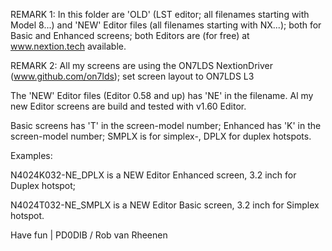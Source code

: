 REMARK 1: In this folder are 'OLD' (LST editor; all filenames starting with Model 8...) and 'NEW' Editor files (all filenames starting with NX...); both for Basic and Enhanced screens; both Editors are (for free) at www.nextion.tech available.

REMARK 2: All my screens are using the ON7LDS NextionDriver (www.github.com/on7lds); set screen layout to ON7LDS L3

The 'NEW' Editor files (Editor 0.58 and up) has 'NE' in the filename. Al my new Editor screens are build and tested with v1.60 Editor.

Basic screens has 'T' in the screen-model number; Enhanced has 'K' in the screen-model number; SMPLX is for simplex-, DPLX for duplex hotspots.

Examples:

N4024K032-NE_DPLX is a NEW Editor Enhanced screen, 3.2 inch for Duplex hotspot;

N4024T032-NE_SMPLX is a NEW Editor Basic screen, 3.2 inch for Simplex hotspot.

Have fun | PD0DIB / Rob van Rheenen
